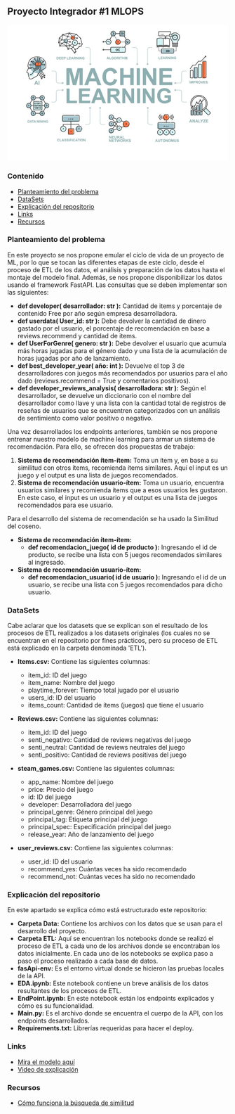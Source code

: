 ## Proyecto Integrador #1 MLOPS

![alt text](image.png)
### Contenido
- [Planteamiento del problema](#planteamiento-del-problema)
- [DataSets](#datasets)
- [Explicación del repositorio](#explicación-del-repositorio)
- [Links](#links)
- [Recursos](#recursos)

### Planteamiento del problema
En este proyecto se nos propone emular el ciclo de vida de un proyecto de ML, por lo que se tocan las diferentes etapas de este ciclo, desde el proceso de ETL de los datos, el análisis y preparación de los datos hasta el montaje del modelo final. Además, se nos propone disponibilizar los datos usando el framework FastAPI. Las consultas que se deben implementar son las siguientes:

- **def developer( desarrollador: str ):** Cantidad de items y porcentaje de contenido Free por año según empresa desarrolladora.
- **def userdata( User_id: str ):** Debe devolver la cantidad de dinero gastado por el usuario, el porcentaje de recomendación en base a reviews.recommend y cantidad de items.
- **def UserForGenre( genero: str ):** Debe devolver el usuario que acumula más horas jugadas para el género dado y una lista de la acumulación de horas jugadas por año de lanzamiento.
- **def best_developer_year( año: int ):** Devuelve el top 3 de desarrolladores con juegos más recomendados por usuarios para el año dado (reviews.recommend = True y comentarios positivos).
- **def developer_reviews_analysis( desarrolladora: str ):** Según el desarrollador, se devuelve un diccionario con el nombre del desarrollador como llave y una lista con la cantidad total de registros de reseñas de usuarios que se encuentren categorizados con un análisis de sentimiento como valor positivo o negativo.

Una vez desarrollados los endpoints anteriores, también se nos propone entrenar nuestro modelo de machine learning para armar un sistema de recomendación. Para ello, se ofrecen dos propuestas de trabajo: 

1. **Sistema de recomendación ítem-ítem:** Toma un ítem y, en base a su similitud con otros ítems, recomienda ítems similares. Aquí el input es un juego y el output es una lista de juegos recomendados.
2. **Sistema de recomendación usuario-ítem:** Toma un usuario, encuentra usuarios similares y recomienda ítems que a esos usuarios les gustaron. En este caso, el input es un usuario y el output es una lista de juegos recomendados para ese usuario.

Para el desarrollo del sistema de recomendación se ha usado la Similitud del coseno. 

- **Sistema de recomendación ítem-ítem:**
  - **def recomendacion_juego( id de producto ):** Ingresando el id de producto, se recibe una lista con 5 juegos recomendados similares al ingresado.
- **Sistema de recomendación usuario-ítem:**
  - **def recomendacion_usuario( id de usuario ):** Ingresando el id de un usuario, se recibe una lista con 5 juegos recomendados para dicho usuario.

### DataSets
Cabe aclarar que los datasets que se explican son el resultado de los procesos de ETL realizados a los datasets originales (los cuales no se encuentran en el repositorio por fines prácticos, pero su proceso de ETL está explicado en la carpeta denominada 'ETL').

- **Items.csv:** Contiene las siguientes columnas:
  - item_id: ID del juego
  - item_name: Nombre del juego
  - playtime_forever: Tiempo total jugado por el usuario
  - users_id: ID del usuario
  - items_count: Cantidad de ítems (juegos) que tiene el usuario

- **Reviews.csv:** Contiene las siguientes columnas:
  - item_id: ID del juego
  - senti_negativo: Cantidad de reviews negativas del juego
  - senti_neutral: Cantidad de reviews neutrales del juego
  - senti_positivo: Cantidad de reviews positivas del juego

- **steam_games.csv:** Contiene las siguientes columnas:
  - app_name: Nombre del juego
  - price: Precio del juego
  - id: ID del juego
  - developer: Desarrolladora del juego
  - principal_genre: Género principal del juego
  - principal_tag: Etiqueta principal del juego
  - principal_spec: Especificación principal del juego
  - release_year: Año de lanzamiento del juego

- **user_reviews.csv:** Contiene las siguientes columnas:
  - user_id: ID del usuario
  - recommend_yes: Cuántas veces ha sido recomendado
  - recommend_not: Cuántas veces ha sido no recomendado

### Explicación del repositorio
En este apartado se explica cómo está estructurado este repositorio:

- **Carpeta Data:** Contiene los archivos con los datos que se usan para el desarrollo del proyecto.
- **Carpeta ETL:** Aquí se encuentran los notebooks donde se realizó el proceso de ETL a cada uno de los archivos donde se encontraban los datos inicialmente. En cada uno de los notebooks se explica paso a paso el proceso realizado a cada base de datos.
- **fasApi-env:** Es el entorno virtual donde se hicieron las pruebas locales de la API.
- **EDA.ipynb:** Este notebook contiene un breve análisis de los datos resultantes de los procesos de ETL.
- **EndPoint.ipynb:** En este notebook están los endpoints explicados y cómo es su funcionalidad.
- **Main.py:** Es el archivo donde se encuentra el cuerpo de la API, con los endpoints desarrollados.
- **Requirements.txt:** Librerías requeridas para hacer el deploy.

### Links 
- [Mira el modelo aquí](https://proyecto-individual-1-mlops-9639.onrender.com/docs)
- [Video de explicación](https://drive.google.com/drive/folders/1U92josASB70qRucss6RobAwH_hrTxT9i?usp=sharing)

### Recursos
- [Cómo funciona la búsqueda de similitud](https://pro.arcgis.com/es/pro-app/latest/tool-reference/spatial-statistics/how-similarity-search-works.htm#:~:text=El%20%C3%ADndice%20de%20similitud%20de%20coseno%20oscila%20entre%201%2C0,una%20mayor%20o%20menor%20escala.)
